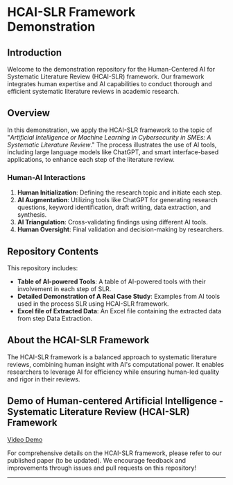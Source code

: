 # HCAI-SLR Framework Demonstration

## Introduction

Welcome to the demonstration repository for the Human-Centered AI for Systematic Literature Review (HCAI-SLR) framework. Our framework integrates human expertise and AI capabilities to conduct thorough and efficient systematic literature reviews in academic research.

## Overview

In this demonstration, we apply the HCAI-SLR framework to the topic of "_Artificial Intelligence or Machine Learning in Cybersecurity in SMEs: A Systematic Literature Review_." The process illustrates the use of AI tools, including large language models like ChatGPT, and smart interface-based applications, to enhance each step of the literature review.

### Human-AI Interactions

1. **Human Initialization**: Defining the research topic and initiate each step.
2. **AI Augmentation**: Utilizing tools like ChatGPT for generating research questions, keyword identification, draft writing, data extraction, and synthesis.
3. **AI Triangulation**: Cross-validating findings using different AI tools.
4. **Human Oversight**: Final validation and decision-making by researchers.

## Repository Contents

This repository includes:

- **Table of AI-powered Tools**: A table of AI-powered tools with their involvement in each step of SLR.
- **Detailed Demonstration of A Real Case Study**: Examples from AI tools used in the process SLR using HCAI-SLR framework.
- **Excel file of Extracted Data**: An Excel file containing the extracted data from step Data Extraction.

## About the HCAI-SLR Framework

The HCAI-SLR framework is a balanced approach to systematic literature reviews, combining human insight with AI's computational power. It enables researchers to leverage AI for efficiency while ensuring human-led quality and rigor in their reviews.

## Demo of Human-centered Artificial Intelligence - Systematic Literature Review (HCAI-SLR) Framework

[Video Demo](https://www.youtube.com/watch?v=la-HzhKdWUw&ab_channel=ruacon35)

For comprehensive details on the HCAI-SLR framework, please refer to our published paper (to be updated). We encourage feedback and improvements through issues and pull requests on this repository!

---
